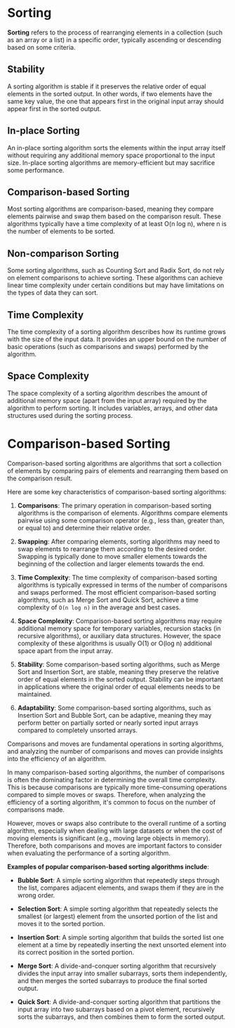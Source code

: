  # Sorting
 
 **Sorting** refers to the process of rearranging elements in a collection (such as an array or a list) in a specific order, typically ascending or descending based on some criteria.

## Stability
A sorting algorithm is stable if it preserves the relative order of equal elements in the sorted output. In other words, if two elements have the same key value, the one that appears first in the original input array should appear first in the sorted output.

## In-place Sorting
An in-place sorting algorithm sorts the elements within the input array itself without requiring any additional memory space proportional to the input size. In-place sorting algorithms are memory-efficient but may sacrifice some performance.


## Comparison-based Sorting
Most sorting algorithms are comparison-based, meaning they compare elements pairwise and swap them based on the comparison result. These algorithms typically have a time complexity of at least O(n log n), where n is the number of elements to be sorted.

## Non-comparison Sorting
Some sorting algorithms, such as Counting Sort and Radix Sort, do not rely on element comparisons to achieve sorting. These algorithms can achieve linear time complexity under certain conditions but may have limitations on the types of data they can sort.

## Time Complexity
The time complexity of a sorting algorithm describes how its runtime grows with the size of the input data. It provides an upper bound on the number of basic operations (such as comparisons and swaps) performed by the algorithm.

## Space Complexity
The space complexity of a sorting algorithm describes the amount of additional memory space (apart from the input array) required by the algorithm to perform sorting. It includes variables, arrays, and other data structures used during the sorting process.



# Comparison-based Sorting

Comparison-based sorting algorithms are algorithms that sort a collection of elements by comparing pairs of elements and rearranging them based on the comparison result.

Here are some key characteristics of comparison-based sorting algorithms:

1. **Comparisons**: The primary operation in comparison-based sorting algorithms is the comparison of elements. Algorithms compare elements pairwise using some comparison operator (e.g., less than, greater than, or equal to) and determine their relative order.

2. **Swapping**: After comparing elements, sorting algorithms may need to swap elements to rearrange them according to the desired order. Swapping is typically done to move smaller elements towards the beginning of the collection and larger elements towards the end.

3. **Time Complexity**: The time complexity of comparison-based sorting algorithms is typically expressed in terms of the number of comparisons and swaps performed. The most efficient comparison-based sorting algorithms, such as Merge Sort and Quick Sort, achieve a time complexity of `O(n log n)` in the average and best cases.

4. **Space Complexity**: Comparison-based sorting algorithms may require additional memory space for temporary variables, recursion stacks (in recursive algorithms), or auxiliary data structures. However, the space complexity of these algorithms is usually O(1) or O(log n) additional space apart from the input array.

5. **Stability**: Some comparison-based sorting algorithms, such as Merge Sort and Insertion Sort, are stable, meaning they preserve the relative order of equal elements in the sorted output. Stability can be important in applications where the original order of equal elements needs to be maintained.

6. **Adaptability**: Some comparison-based sorting algorithms, such as Insertion Sort and Bubble Sort, can be adaptive, meaning they may perform better on partially sorted or nearly sorted input arrays compared to completely unsorted arrays.

 Comparisons and moves are fundamental operations in sorting algorithms, and analyzing the number of comparisons and moves can provide insights into the efficiency of an algorithm.

 In many comparison-based sorting algorithms, the number of comparisons is often the dominating factor in determining the overall time complexity. This is because comparisons are typically more time-consuming operations compared to simple moves or swaps. Therefore, when analyzing the efficiency of a sorting algorithm, it's common to focus on the number of comparisons made.

 However, moves or swaps also contribute to the overall runtime of a sorting algorithm, especially when dealing with large datasets or when the cost of moving elements is significant (e.g., moving large objects in memory). Therefore, both comparisons and moves are important factors to consider when evaluating the performance of a sorting algorithm.

**Examples of popular comparison-based sorting algorithms include**:

- **Bubble Sort**: A simple sorting algorithm that repeatedly steps through the list, compares adjacent elements, and swaps them if they are in the wrong order.

- **Selection Sort**: A simple sorting algorithm that repeatedly selects the smallest (or largest) element from the unsorted portion of the list and moves it to the sorted portion.

- **Insertion Sort**: A simple sorting algorithm that builds the sorted list one element at a time by repeatedly inserting the next unsorted element into its correct position in the sorted portion.

- **Merge Sort**: A divide-and-conquer sorting algorithm that recursively divides the input array into smaller subarrays, sorts them independently, and then merges the sorted subarrays to produce the final sorted output.

- **Quick Sort**: A divide-and-conquer sorting algorithm that partitions the input array into two subarrays based on a pivot element, recursively sorts the subarrays, and then combines them to form the sorted output.